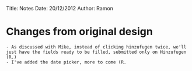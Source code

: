 Title:      Notes
Date:       20/12/2012
Author:		Ramon

# Changes from original design

	- As discussed with Mike, instead of clicking hinzufugen twice, we'll just have the fields ready to be filled, submitted only on Hinzufugen (R.)
	- I've added the date picker, more to come (R.